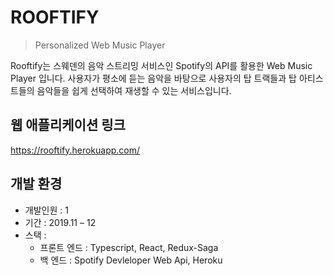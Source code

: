 # ROOFTIFY
> Personalized Web Music Player
 
Rooftify는 스웨덴의 음악 스트리밍 서비스인 Spotify의 API를 활용한 Web Music Player 입니다. 사용자가 평소에 듣는 음악을 바탕으로 사용자의 탑 트랙들과 탑 아티스트들의 음악들을 쉽게 선택하여 재생할 수 있는 서비스입니다.
 
## 웹 애플리케이션 링크
  https://rooftify.herokuapp.com/

## 개발 환경
 * 개발인원 : 1
 * 기간 : 2019.11 – 12
 * 스택 :
    * 프론트 엔드 : Typescript, React, Redux-Saga
    * 백 엔드 : Spotify Devleloper Web Api, Heroku


 


 

 
 

